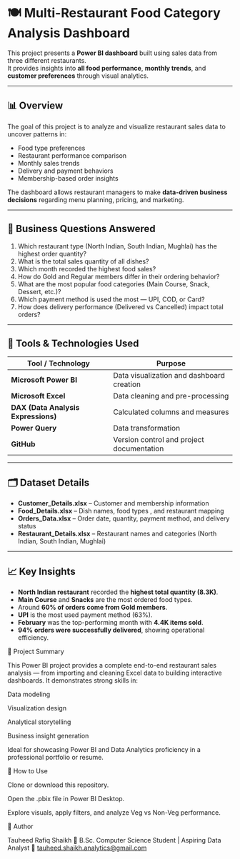 # 🍽️ Multi-Restaurant Food Category Analysis Dashboard

This project presents a **Power BI dashboard** built using sales data from three different restaurants.  
It provides insights into **all food performance**, **monthly trends**, and **customer preferences** through visual analytics.

---

## 📊 Overview

The goal of this project is to analyze and visualize restaurant sales data to uncover patterns in:
- Food type preferences 
- Restaurant performance comparison
- Monthly sales trends
- Delivery and payment behaviors
- Membership-based order insights

The dashboard allows restaurant managers to make **data-driven business decisions** regarding menu planning, pricing, and marketing.

---

## 🧠 Business Questions Answered

1. Which restaurant type (North Indian, South Indian, Mughlai) has the highest order quantity?  
2. What is the total sales quantity of all dishes?  
3. Which month recorded the highest food sales?  
4. How do Gold and Regular members differ in their ordering behavior?  
5. What are the most popular food categories (Main Course, Snack, Dessert, etc.)?  
6. Which payment method is used the most — UPI, COD, or Card?  
7. How does delivery performance (Delivered vs Cancelled) impact total orders?

---

## 🧰 Tools & Technologies Used

| Tool / Technology | Purpose |
|--------------------|----------|
| **Microsoft Power BI** | Data visualization and dashboard creation |
| **Microsoft Excel** | Data cleaning and pre-processing |
| **DAX (Data Analysis Expressions)** | Calculated columns and measures |
| **Power Query** | Data transformation |
| **GitHub** | Version control and project documentation |

---

## 🗂️ Dataset Details

- **Customer_Details.xlsx** – Customer and membership information  
- **Food_Details.xlsx** – Dish names, food types , and restaurant mapping  
- **Orders_Data.xlsx** – Order date, quantity, payment method, and delivery status  
- **Restaurant_Details.xlsx** – Restaurant names and categories (North Indian, South Indian, Mughlai)

---

## 📈 Key Insights

- **North Indian restaurant** recorded the **highest total quantity (8.3K)**.  
- **Main Course** and **Snacks** are the most ordered food types.  
- Around **60% of orders come from Gold members**.  
- **UPI** is the most used payment method (63%).  
- **February** was the top-performing month with **4.4K items sold**.  
- **94% orders were successfully delivered**, showing operational efficiency.

🏁 Project Summary

This Power BI project provides a complete end-to-end restaurant sales analysis — from importing and cleaning Excel data to building interactive dashboards.
It demonstrates strong skills in:

Data modeling

Visualization design

Analytical storytelling

Business insight generation

Ideal for showcasing Power BI and Data Analytics proficiency in a professional portfolio or resume.


🚀 How to Use

Clone or download this repository.

Open the .pbix file in Power BI Desktop.

Explore visuals, apply filters, and analyze Veg vs Non-Veg performance.

💼 Author

Tauheed Rafiq Shaikh
📍 B.Sc. Computer Science Student | Aspiring Data Analyst
📧 tauheed.shaikh.analytics@gmail.com
